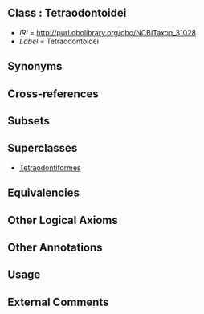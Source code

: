 
## Class : Tetraodontoidei

 * *IRI* = http://purl.obolibrary.org/obo/NCBITaxon_31028
 * *Label* = Tetraodontoidei

## Synonyms


## Cross-references


## Subsets


## Superclasses

 * [Tetraodontiformes](../../NCBITaxon/22/NCBITaxon_31022.md)

## Equivalencies


## Other Logical Axioms


## Other Annotations


## Usage


## External Comments

